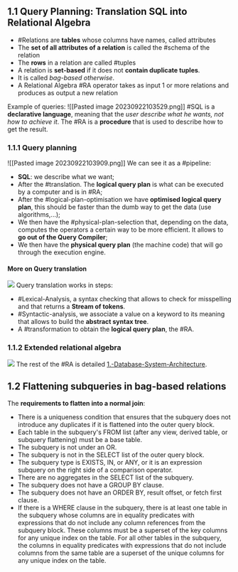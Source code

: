 ## 1.1 Query Planning: Translation SQL into Relational Algebra
- #Relations are **tables** whose columns have names, called attributes 
-  The **set of all attributes of a relation** is called the #schema of the relation 
- The **rows** in a relation are called #tuples
- A relation is **set-based** if it does not **contain duplicate tuples**.
- It is called *bag-based otherwise*. 
- A Relational Algebra #RA operator takes as input 1 or more relations and produces as output a new relation

Example of queries:
![[Pasted image 20230922103529.png]]
#SQL is a **declarative language**, meaning that the *user describe what he wants, not how to achieve it*. The #RA is a **procedure** that is used to describe how to get the result.
### 1.1.1 Query planning
![[Pasted image 20230922103909.png]]
We can see it as a #pipeline:
- **SQL**: we describe what we want;
- After the #translation. The **logical query plan** is what can be executed by a computer and is in #RA;
- After the #logical-plan-optimisation we have **optimised logical query plan**, this should be faster than the dumb way to get the data (use algorithms,...);
- We then have the #physical-plan-selection that, depending on the data, computes the operators a certain way to be more efficient. It allows to **go out of the Query Compiler**;
- We then have the **physical query plan** (the machine code) that will go through the execution engine.
#### More on Query translation
![](Pasted%20image%2020231104090807.png)
Query translation works in steps:
- #Lexical-Analysis, a syntax checking that allows to check for misspelling and that returns a **Stream of tokens**.
- #Syntactic-analysis, we associate a value on a keyword to its meaning that allows to build the **abstract syntax tree**.
- A #transformation to obtain the **logical query plan**, the #RA.
### 1.1.2 Extended relational algebra
![](Pasted%20image%2020231104091441.png)
The rest of the #RA is detailed [1.-Database-System-Architecture](1.-Database-System-Architecture.pdf#page=16).
## 1.2 Flattening subqueries in bag-based relations
The **requirements to flatten into a normal join**:
- There is a uniqueness condition that ensures that the subquery does not introduce any duplicates if it is flattened into the outer query block.
- Each table in the subquery's FROM list (after any view, derived table, or subquery flattening) must be a base table. 
- The subquery is not under an OR.
- The subquery is not in the SELECT list of the outer query block. 
- The subquery type is EXISTS, IN, or ANY, or it is an expression subquery on the right side of a comparison operator.
- There are no aggregates in the SELECT list of the subquery. 
- The subquery does not have a GROUP BY clause. 
- The subquery does not have an ORDER BY, result offset, or fetch first clause.
- If there is a WHERE clause in the subquery, there is at least one table in the subquery whose columns are in equality predicates with expressions that do not include any column references from the subquery block. These columns must be a superset of the key columns for any unique index on the table. For all other tables in the subquery, the columns in equality predicates with expressions that do not include columns from the same table are a superset of the unique columns for any unique index on the table.